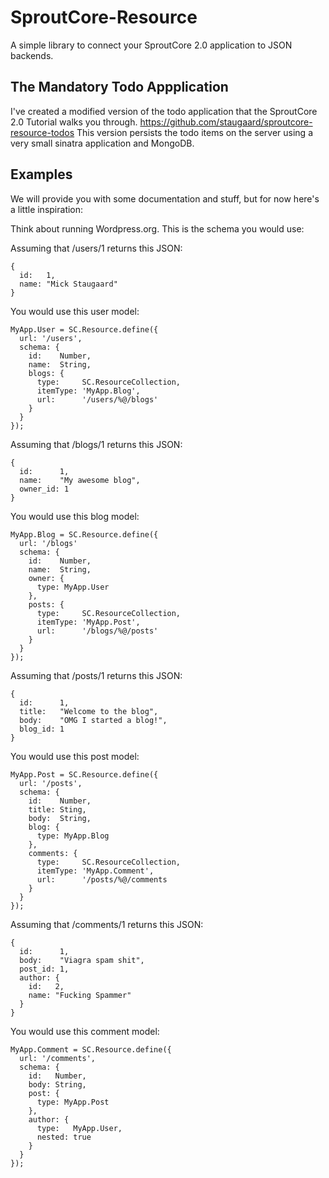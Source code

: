 # SproutCore-Resource

A simple library to connect your SproutCore 2.0 application to JSON backends.

## The Mandatory Todo Appplication

I've created a modified version of the todo application that the SproutCore 2.0 Tutorial walks you through.
https://github.com/staugaard/sproutcore-resource-todos
This version persists the todo items on the server using a very small sinatra application and MongoDB.

## Examples

We will provide you with some documentation and stuff, but for now here's a little inspiration:

Think about running Wordpress.org. This is the schema you would use:

Assuming that /users/1 returns this JSON:

    {
      id:   1,
      name: "Mick Staugaard"
    }

You would use this user model:

    MyApp.User = SC.Resource.define({
      url: '/users',
      schema: {
        id:    Number,
        name:  String,
        blogs: {
          type:     SC.ResourceCollection,
          itemType: 'MyApp.Blog',
          url:      '/users/%@/blogs'
        }
      }
    });


Assuming that /blogs/1 returns this JSON:

    {
      id:      1,
      name:    "My awesome blog",
      owner_id: 1
    }

You would use this blog model:

    MyApp.Blog = SC.Resource.define({
      url: '/blogs'
      schema: {
        id:    Number,
        name:  String,
        owner: {
          type: MyApp.User
        },
        posts: {
          type:     SC.ResourceCollection,
          itemType: 'MyApp.Post',
          url:      '/blogs/%@/posts'
        }
      }
    });

Assuming that /posts/1 returns this JSON:

    {
      id:      1,
      title:   "Welcome to the blog",
      body:    "OMG I started a blog!",
      blog_id: 1
    }

You would use this post model:

    MyApp.Post = SC.Resource.define({
      url: '/posts',
      schema: {
        id:    Number,
        title: Sting,
        body:  String,
        blog: {
          type: MyApp.Blog
        },
        comments: {
          type:     SC.ResourceCollection,
          itemType: 'MyApp.Comment',
          url:      '/posts/%@/comments
        }
      }
    });

Assuming that /comments/1 returns this JSON:

    {
      id:      1,
      body:    "Viagra spam shit",
      post_id: 1,
      author: {
        id:   2,
        name: "Fucking Spammer"
      }
    }

You would use this comment model:

    MyApp.Comment = SC.Resource.define({
      url: '/comments',
      schema: {
        id:   Number,
        body: String,
        post: {
          type: MyApp.Post
        },
        author: {
          type:   MyApp.User,
          nested: true
        }
      }
    });
